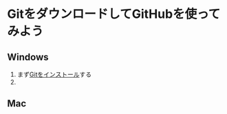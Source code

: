 # GitをダウンロードしてGitHubを使ってみよう

## Windows
1. まず[Gitをインストール](https://git-scm.com/downloads)する
2. 


## Mac
